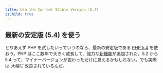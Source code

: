 ```yaml
---
title: Use the Current Stable Version (5.4)
isChild: true
---
```


## 最新の安定版 (5.4) を使う

とりあえず PHP を試したいっていうのなら、最新の安定版である [PHP 5.4][php-release] を使おう。PHP はここ数年で大きく成長して、強力な[新機能](#language_highlights)が追加された。5.2 から 5.4 って、マイナーバージョンが変わっただけに見えるかもしれない。でも実際は _大幅に_ 改良されているんだ。

[php-release]: http://www.php.net/downloads.php

